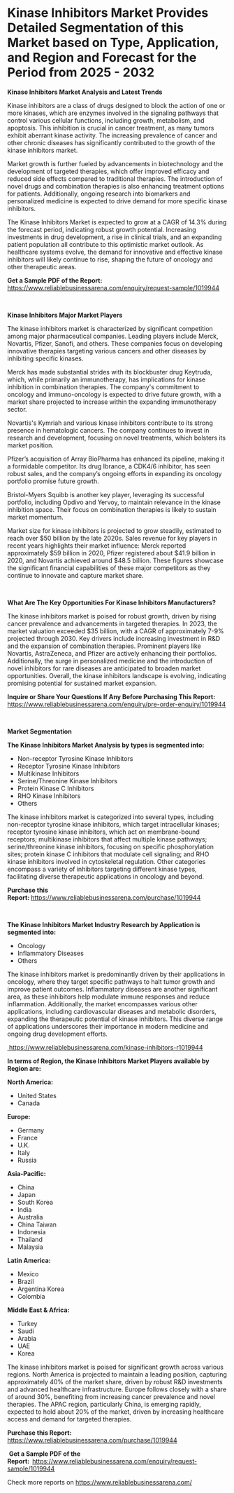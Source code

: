 <p><h1>Kinase Inhibitors Market Provides Detailed Segmentation of this Market based on Type, Application, and Region and Forecast for the Period from 2025 - 2032</h1></p><p><strong>Kinase Inhibitors Market Analysis and Latest Trends</strong></p>
<p><p>Kinase inhibitors are a class of drugs designed to block the action of one or more kinases, which are enzymes involved in the signaling pathways that control various cellular functions, including growth, metabolism, and apoptosis. This inhibition is crucial in cancer treatment, as many tumors exhibit aberrant kinase activity. The increasing prevalence of cancer and other chronic diseases has significantly contributed to the growth of the kinase inhibitors market.</p><p>Market growth is further fueled by advancements in biotechnology and the development of targeted therapies, which offer improved efficacy and reduced side effects compared to traditional therapies. The introduction of novel drugs and combination therapies is also enhancing treatment options for patients. Additionally, ongoing research into biomarkers and personalized medicine is expected to drive demand for more specific kinase inhibitors.</p><p>The Kinase Inhibitors Market is expected to grow at a CAGR of 14.3% during the forecast period, indicating robust growth potential. Increasing investments in drug development, a rise in clinical trials, and an expanding patient population all contribute to this optimistic market outlook. As healthcare systems evolve, the demand for innovative and effective kinase inhibitors will likely continue to rise, shaping the future of oncology and other therapeutic areas.</p></p>
<p><strong>Get a Sample PDF of the Report:&nbsp;</strong> <a href="https://www.reliablebusinessarena.com/enquiry/request-sample/1019944?utm_campaign=1841&utm_medium=2&utm_source=Github&utm_content=ia&utm_term=03032025&utm_id=kinase-inhibitors">https://www.reliablebusinessarena.com/enquiry/request-sample/1019944</a></p>
<p>&nbsp;</p>
<p><strong>Kinase Inhibitors Major Market Players</strong></p>
<p><p>The kinase inhibitors market is characterized by significant competition among major pharmaceutical companies. Leading players include Merck, Novartis, Pfizer, Sanofi, and others. These companies focus on developing innovative therapies targeting various cancers and other diseases by inhibiting specific kinases.</p><p>Merck has made substantial strides with its blockbuster drug Keytruda, which, while primarily an immunotherapy, has implications for kinase inhibition in combination therapies. The company's commitment to oncology and immuno-oncology is expected to drive future growth, with a market share projected to increase within the expanding immunotherapy sector.</p><p>Novartis's Kymriah and various kinase inhibitors contribute to its strong presence in hematologic cancers. The company continues to invest in research and development, focusing on novel treatments, which bolsters its market position.</p><p>Pfizer’s acquisition of Array BioPharma has enhanced its pipeline, making it a formidable competitor. Its drug Ibrance, a CDK4/6 inhibitor, has seen robust sales, and the company’s ongoing efforts in expanding its oncology portfolio promise future growth.</p><p>Bristol-Myers Squibb is another key player, leveraging its successful portfolio, including Opdivo and Yervoy, to maintain relevance in the kinase inhibition space. Their focus on combination therapies is likely to sustain market momentum.</p><p>Market size for kinase inhibitors is projected to grow steadily, estimated to reach over $50 billion by the late 2020s. Sales revenue for key players in recent years highlights their market influence: Merck reported approximately $59 billion in 2020, Pfizer registered about $41.9 billion in 2020, and Novartis achieved around $48.5 billion. These figures showcase the significant financial capabilities of these major competitors as they continue to innovate and capture market share.</p></p>
<p>&nbsp;</p>
<p><strong>What Are The Key Opportunities For Kinase Inhibitors Manufacturers?</strong></p>
<p><p>The kinase inhibitors market is poised for robust growth, driven by rising cancer prevalence and advancements in targeted therapies. In 2023, the market valuation exceeded $35 billion, with a CAGR of approximately 7-9% projected through 2030. Key drivers include increasing investment in R&D and the expansion of combination therapies. Prominent players like Novartis, AstraZeneca, and Pfizer are actively enhancing their portfolios. Additionally, the surge in personalized medicine and the introduction of novel inhibitors for rare diseases are anticipated to broaden market opportunities. Overall, the kinase inhibitors landscape is evolving, indicating promising potential for sustained market expansion.</p></p>
<p><strong>Inquire or Share Your Questions If Any Before Purchasing This Report:</strong> <a href="https://www.reliablebusinessarena.com/enquiry/pre-order-enquiry/1019944?utm_campaign=1841&utm_medium=2&utm_source=Github&utm_content=ia&utm_term=03032025&utm_id=kinase-inhibitors">https://www.reliablebusinessarena.com/enquiry/pre-order-enquiry/1019944</a></p>
<p>&nbsp;</p>
<p><strong>Market Segmentation</strong></p>
<p><strong>The Kinase Inhibitors Market Analysis by types is segmented into:</strong></p>
<p><ul><li>Non-receptor Tyrosine Kinase Inhibitors</li><li>Receptor Tyrosine Kinase Inhibitors</li><li>Multikinase Inhibitors</li><li>Serine/Threonine Kinase Inhibitors</li><li>Protein Kinase C Inhibitors</li><li>RHO Kinase Inhibitors</li><li>Others</li></ul></p>
<p><p>The kinase inhibitors market is categorized into several types, including non-receptor tyrosine kinase inhibitors, which target intracellular kinases; receptor tyrosine kinase inhibitors, which act on membrane-bound receptors; multikinase inhibitors that affect multiple kinase pathways; serine/threonine kinase inhibitors, focusing on specific phosphorylation sites; protein kinase C inhibitors that modulate cell signaling; and RHO kinase inhibitors involved in cytoskeletal regulation. Other categories encompass a variety of inhibitors targeting different kinase types, facilitating diverse therapeutic applications in oncology and beyond.</p></p>
<p><strong>Purchase this Report:&nbsp;</strong><a href="https://www.reliablebusinessarena.com/purchase/1019944?utm_campaign=1841&utm_medium=2&utm_source=Github&utm_content=ia&utm_term=03032025&utm_id=kinase-inhibitors">https://www.reliablebusinessarena.com/purchase/1019944</a></p>
<p>&nbsp;</p>
<p><strong>The Kinase Inhibitors Market Industry Research by Application is segmented into:</strong></p>
<p><ul><li>Oncology</li><li>Inflammatory Diseases</li><li>Others</li></ul></p>
<p><p>The kinase inhibitors market is predominantly driven by their applications in oncology, where they target specific pathways to halt tumor growth and improve patient outcomes. Inflammatory diseases are another significant area, as these inhibitors help modulate immune responses and reduce inflammation. Additionally, the market encompasses various other applications, including cardiovascular diseases and metabolic disorders, expanding the therapeutic potential of kinase inhibitors. This diverse range of applications underscores their importance in modern medicine and ongoing drug development efforts.</p></p>
<p><a href="https://www.reliablebusinessarena.com/kinase-inhibitors-r1019944?utm_campaign=1841&utm_medium=2&utm_source=Github&utm_content=ia&utm_term=03032025&utm_id=kinase-inhibitors">&nbsp;https://www.reliablebusinessarena.com/kinase-inhibitors-r1019944</a></p>
<p><strong>In terms of Region, the Kinase Inhibitors Market Players available by Region are:</strong></p>
<p>
    <p> <strong> North America: </strong>
        <ul>
            <li>United States</li>
            <li>Canada</li>
        </ul>
        </p> 
    <p> <strong> Europe: </strong>
        <ul>
            <li>Germany</li>
            <li>France</li>
            <li>U.K.</li>
            <li>Italy</li>
            <li>Russia</li>
        </ul>
        </p> 
    <p> <strong> Asia-Pacific: </strong>
        <ul>
            <li>China</li>
            <li>Japan</li>
            <li>South Korea</li>
            <li>India</li>
            <li>Australia</li>
            <li>China Taiwan</li>
            <li>Indonesia</li>
            <li>Thailand</li>
            <li>Malaysia</li>
        </ul>
        </p> 
    <p> <strong> Latin America: </strong>
        <ul>
            <li>Mexico</li>
            <li>Brazil</li>
            <li>Argentina Korea</li>
            <li>Colombia</li>
        </ul>
        </p> 
    <p> <strong> Middle East & Africa: </strong>
        <ul>
            <li>Turkey</li>
            <li>Saudi</li>
            <li>Arabia</li>
            <li>UAE</li>
            <li>Korea</li>
        </ul>
    </p>
    </p>
<p><p>The kinase inhibitors market is poised for significant growth across various regions. North America is projected to maintain a leading position, capturing approximately 40% of the market share, driven by robust R&D investments and advanced healthcare infrastructure. Europe follows closely with a share of around 30%, benefiting from increasing cancer prevalence and novel therapies. The APAC region, particularly China, is emerging rapidly, expected to hold about 20% of the market, driven by increasing healthcare access and demand for targeted therapies.</p></p>
<p><strong>Purchase this Report: </strong><a href="https://www.reliablebusinessarena.com/purchase/1019944?utm_campaign=1841&utm_medium=2&utm_source=Github&utm_content=ia&utm_term=03032025&utm_id=kinase-inhibitors">https://www.reliablebusinessarena.com/purchase/1019944</a></p>
<p>&nbsp;<strong>Get a Sample PDF of the Report:&nbsp;&nbsp;</strong><a href="https://www.reliablebusinessarena.com/enquiry/request-sample/1019944?utm_campaign=1841&utm_medium=2&utm_source=Github&utm_content=ia&utm_term=03032025&utm_id=kinase-inhibitors">https://www.reliablebusinessarena.com/enquiry/request-sample/1019944</a></p>
<p><strong></strong></p>
<p>Check more reports on <a href="https://www.reliablebusinessarena.com/?utm_campaign=1841&utm_medium=2&utm_source=Github&utm_content=ia&utm_term=03032025&utm_id=kinase-inhibitors">https://www.reliablebusinessarena.com/</a></p>